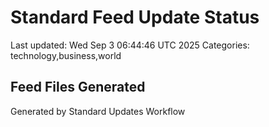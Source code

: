 # Standard Feed Update Status
Last updated: Wed Sep  3 06:44:46 UTC 2025
Categories: technology,business,world

## Feed Files Generated

Generated by Standard Updates Workflow
